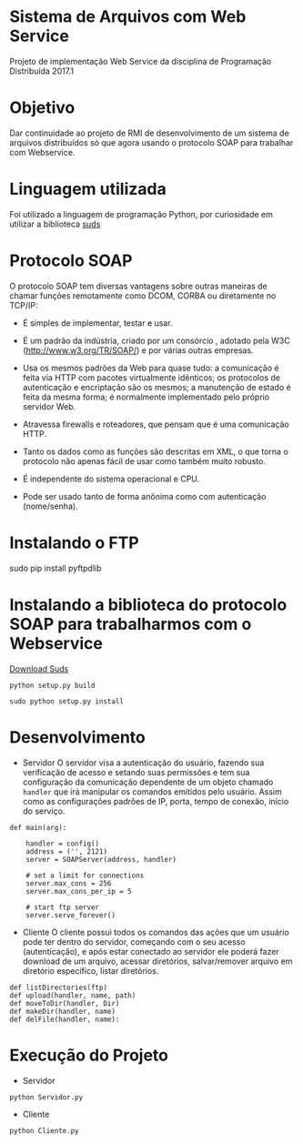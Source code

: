 # Sistema de Arquivos com Web Service

Projeto de implementação Web Service da disciplina de Programação Distribuída 2017.1

# Objetivo
Dar continuidade ao projeto de RMI de desenvolvimento de um sistema de arquivos distribuídos só que agora usando o protocolo SOAP para trabalhar com Webservice.

# Linguagem utilizada
Foi utilizado a linguagem de programação Python, por curiosidade em utilizar a biblioteca [suds](http://ricardoduarte.net/posts/como-acessar-webservices-soap-com-python.html)

# Protocolo SOAP

O protocolo SOAP tem diversas vantagens sobre outras maneiras de chamar funções remotamente como DCOM, CORBA ou diretamente no TCP/IP:

- É simples de implementar, testar e usar.

- É um padrão da indústria, criado por um consórcio , adotado pela W3C (http://www.w3.org/TR/SOAP/) e por várias outras empresas.
- Usa os mesmos padrões da Web para quase tudo: a comunicação é feita via HTTP com pacotes virtualmente idênticos; os protocolos de autenticação e encriptação são os mesmos; a manutenção de estado é feita da mesma forma; é normalmente implementado pelo próprio servidor Web.
- Atravessa firewalls e roteadores, que pensam que é uma comunicação HTTP.
- Tanto os dados como as funções são descritas em XML, o que torna o protocolo não apenas fácil de usar como também muito robusto.
- É independente do sistema operacional e CPU.
- Pode ser usado tanto de forma anônima como com autenticação (nome/senha). 


# Instalando o FTP

sudo pip install pyftpdlib

# Instalando a biblioteca do protocolo SOAP para trabalharmos com o Webservice

[Download Suds](https://pypi.python.org/pypi/suds)

```
python setup.py build

sudo python setup.py install
```

# Desenvolvimento

- Servidor
O servidor visa a autenticação do usuário, fazendo sua verificação de acesso e setando suas permissões e tem sua configuração da comunicação dependente de um objeto chamado ```handler``` que irá manipular os comandos emitidos pelo usuário. Assim como as configurações padrões de IP, porta, tempo de conexão, início do serviço.

```
def main(arg):
    
    handler = config()
    address = ('', 2121)
    server = SOAPServer(address, handler)

    # set a limit for connections
    server.max_cons = 256
    server.max_cons_per_ip = 5

    # start ftp server
    server.serve_forever()
```

- Cliente
O cliente possui todos os comandos das ações que um usuário pode ter dentro do servidor, começando com o seu acesso (autenticação), e após estar conectado ao servidor ele poderá fazer download de um arquivo, acessar diretórios, salvar/remover arquivo em diretório específico, listar diretórios.

```
def listDirectories(ftp)
def upload(handler, name, path)
def moveToDir(handler, Dir)
def makeDir(handler, name)
def delFile(handler, name):

```


# Execução do Projeto

- Servidor
```
python Servidor.py
```

- Cliente 
```
python Cliente.py
```